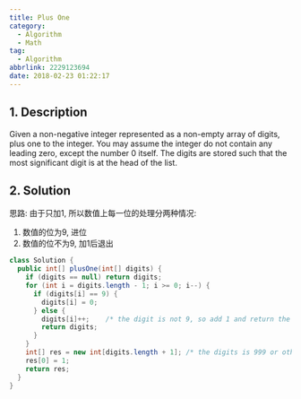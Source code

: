```yaml
---
title: Plus One
category:
  - Algorithm
  - Math
tag:
  - Algorithm
abbrlink: 2229123694
date: 2018-02-23 01:22:17
---
```


## 1. Description
Given a non-negative integer represented as a non-empty array of digits, plus one to the integer.
You may assume the integer do not contain any leading zero, except the number 0 itself.
The digits are stored such that the most significant digit is at the head of the list.



## 2. Solution
思路: 由于只加1, 所以数值上每一位的处理分两种情况:
1. 数值的位为9, 进位
2. 数值的位不为9, 加1后退出

```java
class Solution {
  public int[] plusOne(int[] digits) {
    if (digits == null) return digits;
    for (int i = digits.length - 1; i >= 0; i--) {
      if (digits[i] == 9) {
        digits[i] = 0;
      } else {
        digits[i]++;    /* the digit is not 9, so add 1 and return the result */
        return digits;
      }
    }
    int[] res = new int[digits.length + 1]; /* the digits is 999 or others */
    res[0] = 1;
    return res;
  }
}
```
